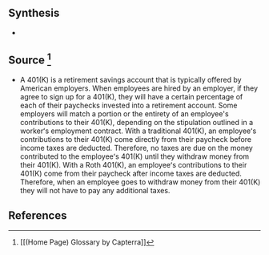 ## Synthesis
- 
## Source [^1]
- A 401(K) is a retirement savings account that is typically offered by American employers. When employees are hired by an employer, if they agree to sign up for a 401(K), they will have a certain percentage of each of their paychecks invested into a retirement account. Some employers will match a portion or the entirety of an employee's contributions to their 401(K), depending on the stipulation outlined in a workerʻs employment contract. With a traditional 401(K), an employeeʻs contributions to their 401(K) come directly from their paycheck before income taxes are deducted. Therefore, no taxes are due on the money contributed to the employeeʻs 401(K) until they withdraw money from their 401(K). With a Roth 401(K), an employeeʻs contributions to their 401(K) come from their paycheck after income taxes are deducted. Therefore, when an employee goes to withdraw money from their 401(K) they will not have to pay any additional taxes.
## References

[^1]: [[(Home Page) Glossary by Capterra]]